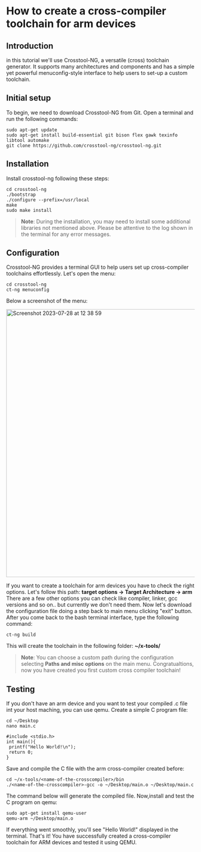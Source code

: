 # How to create a cross-compiler toolchain for arm devices
## Introduction
in this tutorial we'll use Crosstool-NG, a versatile (cross) toolchain generator. It supports many architectures and components and has a simple yet powerful menuconfig-style interface to help users to set-up a custom toolchain.

## Initial setup 
To begin, we need to download Crosstool-NG from Git. Open a terminal and run the following commands:
```
sudo apt-get update
sudo apt-get install build-essential git bison flex gawk texinfo libtool automake
git clone https://github.com/crosstool-ng/crosstool-ng.git
```
## Installation
Install crosstool-ng following these steps:
 ```
 cd crosstool-ng
 ./bootstrap
./configure --prefix=/usr/local
make
sudo make install
 ```
 >**Note**: During the installation, you may need to install some additional libraries not mentioned above. Please be attentive to the log shown in the terminal for any error messages.
 
## Configuration
Crosstool-NG provides a terminal GUI to help users set up cross-compiler toolchains effortlessly. Let's open the menu:
```
cd crosstool-ng
ct-ng menuconfig
```
Below a screenshot of the menu:

<img width="716" alt="Screenshot 2023-07-28 at 12 38 59" src="https://github.com/Flaviocondemi/crosscompiler-toolchain-guide/assets/45661520/b99ce80b-f8af-433d-81a9-eb31b066545f">

If you want to create a toolchain for arm devices you have to check the right options.
Let's follow this path: **target options -> Target Architecture -> arm**
There are a few other options you can check like compiler, linker, gcc versions and so on.. but currently we don't need them. Now let's download the configuration file doing a step back to main menu clicking "exit" button. After you come back to the bash terminal interface, type the following command:
```
ct-ng build
```
This will create the toolchain in the following folder: **~/x-tools/**
> **Note**: You can choose a custom path during the configuration selecting **Paths and misc options** on the main menu.
Congratualtions, now you have created you first custom cross compiler toolchain!

## Testing
If you don't have an arm device and you want to test your compiled .c file int your host maching, you can use qemu.
Create a simple C program file:
```
cd ~/Desktop
nano main.c
```

```
#include <stdio.h>
int main(){
 printf("Hello World!\n");
 return 0;
}
```
Save and compile the C file with the arm cross-compiler created before:
```
cd ~/x-tools/<name-of-the-crosscompiler>/bin
./<name-of-the-crosscompiler>-gcc -o ~/Desktop/main.o ~/Desktop/main.c
```
The command below will generate the compiled file. Now,install and test the C program on qemu:

```
sudo apt-get install qemu-user
qemu-arm ~/Desktop/main.o
```
If everything went smoothly, you'll see "Hello World!" displayed in the terminal.
That's it! You have successfully created a cross-compiler toolchain for ARM devices and tested it using QEMU.



